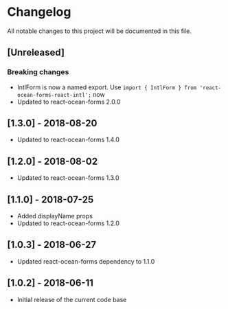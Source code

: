 # Changelog
All notable changes to this project will be documented in this file.

## [Unreleased]
### Breaking changes
- IntlForm is now a named export. Use `import { IntlForm } from 'react-ocean-forms-react-intl';` now
- Updated to react-ocean-forms 2.0.0

## [1.3.0] - 2018-08-20
- Updated to react-ocean-forms 1.4.0

## [1.2.0] - 2018-08-02
- Updated to react-ocean-forms 1.3.0

## [1.1.0] - 2018-07-25
- Added displayName props
- Updated to react-ocean-forms 1.2.0

## [1.0.3] - 2018-06-27
- Updated react-ocean-forms dependency to 1.1.0

## [1.0.2] - 2018-06-11
- Initial release of the current code base
